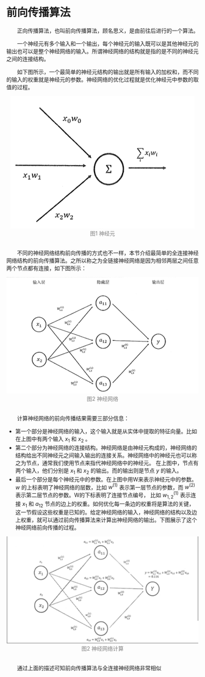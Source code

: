 # 前向传播算法
&emsp;&emsp;正向传播算法，也叫前向传播算法，顾名思义，是由前往后进行的一个算法。

&emsp;&emsp;一个神经元有多个输入和一个输出，每个神经元的输入既可以是其他神经元的输出也可以是整个神经网络的输入。所谓神经网络的结构就是指的是不同的神经元之间的连接结构。

&emsp;&emsp;如下图所示，一个最简单的神经元结构的输出就是所有输入的加权和，而不同的输入的权重就是神经元的参数。神经网络的优化过程就是优化神经元中参数的取值的过程。
<div align=center>
	<img src="images/前向传播-神经元.png">
</div>
<div align=center><font color="gray">图1 神经元</font></div>
<br>

&emsp;&emsp;不同的神经网络结构前向传播的方式也不一样，本节介绍最简单的全连接神经网络结构的前向传播算法。之所以称之为全链接神经网络是因为相邻两层之间任意两个节点都有连接，如下图所示：
<div align=center>
	<img src="images/前向传播-神经网络.png">
</div>
<div align=center><font color="gray">图2 神经网络</font></div>
<br>

&emsp;&emsp;计算神经网络的前向传播结果需要三部分信息：
- 第一个部分是神经网络的输入，这个输入就是从实体中提取的特征向量。比如在上图中有两个输入 $x_1$ 和 $x_2$ 。
- 第二个部分为神经网络的连接结构。神经网络是由神经元构成的，神经网络的结构给出不同神经元之间输入输出的连接关系。神经网络中的神经元也可以称之为节点，通常我们使用节点来指代神经网络中的神经元。 在上图中，节点有两个输入，他们分别是 $x_1$ 和 $x_2$ 的输出。而的输出则是节点 $y$ 的输入。
- 最后一个部分是每个神经元中的参数。在上图中用W来表示神经元中的参数。$w$ 的上标表明了神经网络的层数，比如 $w^{(1)}$ 表示第一层节点的参数，而 $w^{(2)}$ 表示第二层节点的参数。W的下标表明了连接节点编号， 比如 $w_{1,2}^{(1)}$ 表示连接 $x_1$ 和 $a_12$ 节点的边上的权重。如何优化每一条边的权重将是算法的关键，这一节假设这些权重是已知的。给定神经网络的输入，神经网络的结构以及边上权重，就可以通过前向传播算法来计算出神经网络的输出。下图展示了这个神经网络前向传播的过程。
<div align=center>
	<img src="images/前向传播-神经网络计算.png">
</div>
<div align=center><font color="gray">图2 神经网络计算</font></div>
<br>

&emsp;&emsp;通过上面的描述可知前向传播算法与全连接神经网络非常相似
